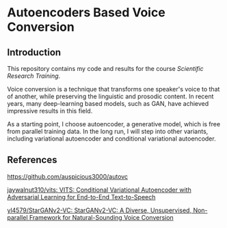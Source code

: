 # Autoencoders Based Voice Conversion

## Introduction

This repository contains my code and results for the course *Scientific Research Training*. 

Voice conversion is a technique that transforms one speaker's voice to that of another, while preserving the linguistic and prosodic content. In recent years, many deep-learning based models, such as GAN, have achieved impressive results in this field. 

As a starting point, I choose autoencoder, a generative model, which is free from parallel training data. In the long run, I will step into other variants, including variational autoencoder and conditional variational autoencoder.



## References

https://github.com/auspicious3000/autovc

[jaywalnut310/vits: VITS: Conditional Variational Autoencoder with Adversarial Learning for End-to-End Text-to-Speech ](https://github.com/jaywalnut310/vits)

[yl4579/StarGANv2-VC: StarGANv2-VC: A Diverse, Unsupervised, Non-parallel Framework for Natural-Sounding Voice Conversion](https://github.com/yl4579/StarGANv2-VC)
